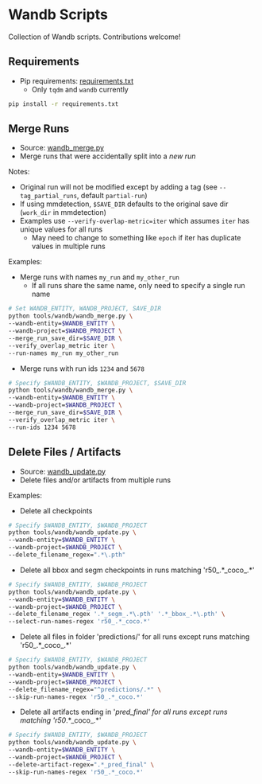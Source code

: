 # Wandb Scripts
Collection of Wandb scripts. Contributions welcome!

## Requirements

- Pip requirements: [requirements.txt](./requirements.txt)
    - Only `tqdm` and `wandb` currently

```bash
pip install -r requirements.txt
```

## Merge Runs

- Source: [wandb_merge.py](./wandb_merge.py)
- Merge runs that were accidentally split into a *new run*

Notes:
- Original run will not be modified except by adding a tag (see `--tag_partial_runs`, default `partial-run`)
- If using mmdetection, `$SAVE_DIR` defaults to the original save dir (`work_dir` in mmdetection)
- Examples use `--verify-overlap-metric=iter` which assumes `iter` has unique values for all runs
    - May need to change to something like `epoch` if iter has duplicate values in multiple runs

Examples:
- Merge runs with names `my_run` and `my_other_run`
    - If all runs share the same name, only need to specify a single run name

```bash
# Set WANDB_ENTITY, WANDB_PROJECT, SAVE_DIR
python tools/wandb/wandb_merge.py \
--wandb-entity=$WANDB_ENTITY \
--wandb-project=$WANDB_PROJECT \
--merge_run_save_dir=$SAVE_DIR \
--verify_overlap_metric iter \
--run-names my_run my_other_run
```

- Merge runs with run ids `1234` and `5678`

```bash
# Specify $WANDB_ENTITY, $WANDB_PROJECT, $SAVE_DIR
python tools/wandb/wandb_merge.py \
--wandb-entity=$WANDB_ENTITY \
--wandb-project=$WANDB_PROJECT \
--merge_run_save_dir=$SAVE_DIR \
--verify_overlap_metric iter \
--run-ids 1234 5678
```

## Delete Files / Artifacts

- Source: [wandb_update.py](./wandb_update.py)
- Delete files and/or artifacts from multiple runs

Examples:
- Delete all checkpoints

```bash
# Specify $WANDB_ENTITY, $WANDB_PROJECT
python tools/wandb/wandb_update.py \
--wandb-entity=$WANDB_ENTITY \
--wandb-project=$WANDB_PROJECT \
--delete_filename_regex=".*\.pth"
```

- Delete all bbox and segm checkpoints in runs matching 'r50_.\*\_coco_.*'

```bash
# Specify $WANDB_ENTITY, $WANDB_PROJECT
python tools/wandb/wandb_update.py \
--wandb-entity=$WANDB_ENTITY \
--wandb-project=$WANDB_PROJECT \
--delete_filename_regex '.*_segm_.*\.pth' '.*_bbox_.*\.pth' \
--select-run-names-regex 'r50_.*_coco.*'
```

- Delete all files in folder 'predictions/' for all runs except runs matching 'r50_.\*\_coco_.*'

```bash
# Specify $WANDB_ENTITY, $WANDB_PROJECT
python tools/wandb/wandb_update.py \
--wandb-entity=$WANDB_ENTITY \
--wandb-project=$WANDB_PROJECT \
--delete_filename_regex="^predictions/.*" \
--skip-run-names-regex 'r50_.*_coco.*'
```

- Delete all artifacts ending in '_pred_final' for all runs except runs matching 'r50_.\*\_coco_.*'

```bash
# Specify $WANDB_ENTITY, $WANDB_PROJECT
python tools/wandb/wandb_update.py \
--wandb-entity=$WANDB_ENTITY \
--wandb-project=$WANDB_PROJECT \
--delete-artifact-regex=".*_pred_final" \
--skip-run-names-regex 'r50_.*_coco.*'
```
